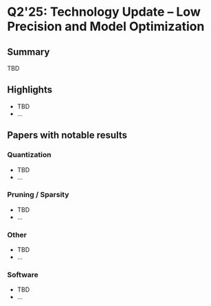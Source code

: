 # Q2'25: Technology Update – Low Precision and Model Optimization
## Summary 
TBD
## Highlights
- TBD
- ...
## Papers with notable results 
### Quantization
- TBD
- ...
### Pruning / Sparsity
- TBD
- ...
### Other 
- TBD
- ...
### Software
- TBD
- ...
